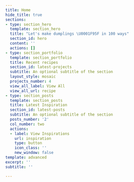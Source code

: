 ```yaml
---
title: Home
hide_title: true
sections:
- type: section_hero
  template: section_hero
  title: "Let's make dumplings \U0001F95F in 100 ways"
  section_id: hero
  content: ''
  actions: []
- type: section_portfolio
  template: section_portfolio
  title: Recent recipes
  section_id: latest-projects
  subtitle: An optional subtitle of the section
  layout_style: mosaic
  projects_number: 4
  view_all_label: View All
  view_all_url: recipe
- type: section_posts
  template: section_posts
  title: Latest Inspiration
  section_id: latest-posts
  subtitle: An optional subtitle of the section
  posts_number: '2'
  col_number: two
  actions:
  - label: View Inspirations
    url: inspiration
    type: button
    icon_class: ''
    new_window: false
template: advanced
excerpt: ''
subtitle: ''

---
```


